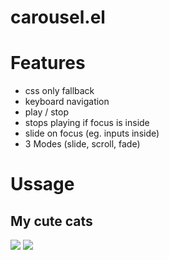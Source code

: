 # carousel.el

# Features

- css only fallback
- keyboard navigation
- play / stop
- stops playing if focus is inside
- slide on focus (eg. inputs inside)
- 3 Modes (slide, scroll, fade)

# Ussage

<link rel=stylesheet href="../carousel.css">
<script src="../carousel.js" type=module></script>

<u1-carousel mode=slide play style="--u1-carousel-slideshow-speed:2s" tabindex="0">
    <div>
        <h2 slot="title">My cute cats</h2>
    </div>
    <img src="myCat.jpg">
    <img src="myCat2.jpg">
</u1-carousel>
